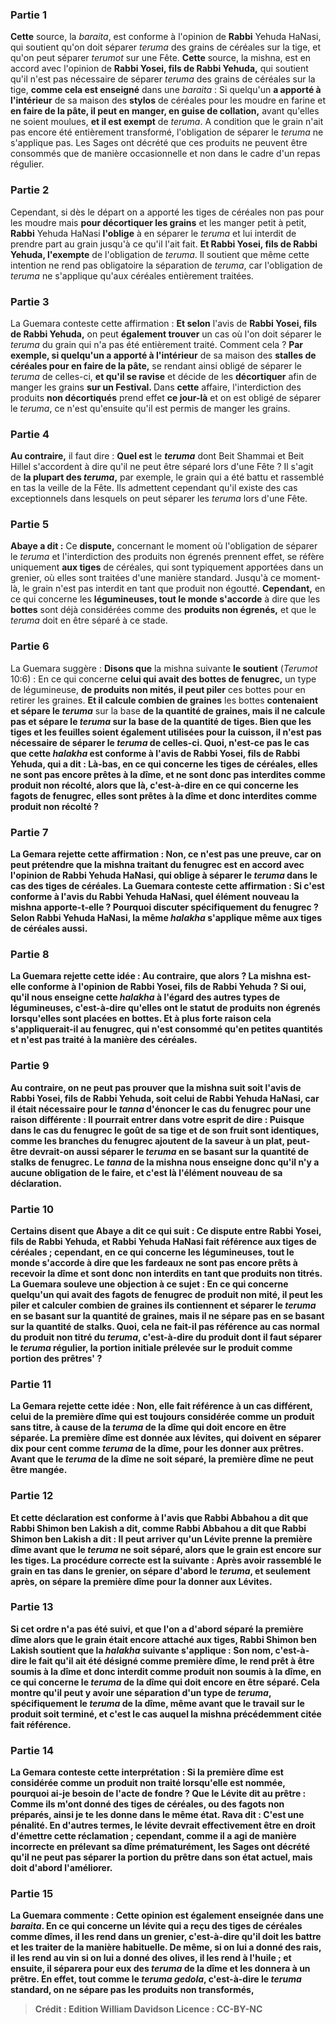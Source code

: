 
### Partie 1
<b>Cette</b> source, la <i>baraita</i>, est conforme à l'opinion de <b>Rabbi</b> Yehuda HaNasi, qui soutient qu'on doit séparer <i>teruma</i> des grains de céréales sur la tige, et qu'on peut séparer <i>terumot</i> sur une Fête. <b>Cette</b> source, la mishna, est en accord avec l'opinion de <b>Rabbi Yosei, fils de Rabbi Yehuda,</b> qui soutient qu'il n'est pas nécessaire de séparer <i>teruma</i> des grains de céréales sur la tige, <b>comme cela est enseigné</b> dans une <i>baraita</i> : Si quelqu'un <b>a apporté à l'intérieur</b> de sa maison des <b>stylos</b> de céréales pour les moudre en farine et <b>en faire de la pâte, il peut en manger, en guise de collation,</b> avant qu'elles ne soient moulues, <b>et il est exempt</b> de <i>teruma</i>. A condition que le grain n'ait pas encore été entièrement transformé, l'obligation de séparer le <i>teruma</i> ne s'applique pas. Les Sages ont décrété que ces produits ne peuvent être consommés que de manière occasionnelle et non dans le cadre d'un repas régulier.

### Partie 2
Cependant, si dès le départ on a apporté les tiges de céréales non pas pour les moudre mais <b>pour décortiquer les grains</b> et les manger petit à petit, <b>Rabbi</b> Yehuda HaNasi <b>l'oblige</b> à en séparer le <i>teruma</i> et lui interdit de prendre part au grain jusqu'à ce qu'il l'ait fait. <b>Et Rabbi Yosei, fils de Rabbi Yehuda, l'exempte</b> de l'obligation de <i>teruma</i>. Il soutient que même cette intention ne rend pas obligatoire la séparation de <i>teruma</i>, car l'obligation de <i>teruma</i> ne s'applique qu'aux céréales entièrement traitées.

### Partie 3
La Guemara conteste cette affirmation : <b>Et selon</b> l'avis de <b>Rabbi Yosei, fils de Rabbi Yehuda,</b> on peut <b>également trouver</b> un cas où l'on doit séparer le <i>teruma</i> du grain qui n'a pas été entièrement traité. Comment cela ? <b>Par exemple, si quelqu'un a apporté à l'intérieur</b> de sa maison des <b>stalles de céréales pour en faire de la pâte,</b> se rendant ainsi obligé de séparer le <i>teruma</i> de celles-ci, <b>et qu'il se ravise</b> et décide de les <b>décortiquer</b> afin de manger les grains <b>sur un Festival. </b> Dans <b>cette</b> affaire, l'interdiction des produits <b>non décortiqués</b> prend effet <b>ce jour-là</b> et on est obligé de séparer le <i>teruma</i>, ce n'est qu'ensuite qu'il est permis de manger les grains.

### Partie 4
<b>Au contraire,</b> il faut dire : <b>Quel est</b> le <b><i>teruma</i></b> dont Beit Shammai et Beit Hillel s'accordent à dire qu'il ne peut être séparé lors d'une Fête ? Il s'agit de <b>la plupart des <i>teruma</i>,</b> par exemple, le grain qui a été battu et rassemblé en tas la veille de la Fête. Ils admettent cependant qu'il existe des cas exceptionnels dans lesquels on peut séparer les <i>teruma</i> lors d'une Fête.

### Partie 5
<b>Abaye a dit :</b> Ce <b>dispute,</b> concernant le moment où l'obligation de séparer le <i>teruma</i> et l'interdiction des produits non égrenés prennent effet, se réfère uniquement <b>aux tiges</b> de céréales, qui sont typiquement apportées dans un grenier, où elles sont traitées d'une manière standard. Jusqu'à ce moment-là, le grain n'est pas interdit en tant que produit non égoutté. <b>Cependant,</b> en ce qui concerne les <b>légumineuses, tout le monde s'accorde</b> à dire que les <b>bottes</b> sont déjà considérées comme des <b>produits non égrenés,</b> et que le <i>teruma</i> doit en être séparé à ce stade.

### Partie 6
La Guemara suggère : <b>Disons que</b> la mishna suivante <b>le soutient</b> (<i>Terumot</i> 10:6) : En ce qui concerne <b>celui qui avait des bottes de fenugrec,</b> un type de légumineuse, <b>de produits non mités, il peut piler</b> ces bottes pour en retirer les graines. <b>Et il calcule combien de graines</b> les bottes <b>contenaient et sépare le <i>teruma</i></b> sur la base <b>de la quantité de <b>graines, mais</b> il <b>ne calcule pas</b> et <b>sépare</b> le <i>teruma</i> sur la base <b>de la quantité de <b>tiges. </b> Bien que les tiges et les feuilles soient également utilisées pour la cuisson, il n'est pas nécessaire de séparer le <i>teruma</i> de celles-ci. <b>Quoi, n'est-ce pas</b> le cas que cette <i>halakha</i> <b>est</b> conforme à l'avis de <b>Rabbi Yosei, fils de Rabbi Yehuda, qui a dit : Là-bas,</b> en ce qui concerne les tiges de céréales, elles ne sont <b>pas</b> encore prêtes à la dîme, et ne sont donc pas interdites comme <b>produit non récolté,</b> alors que <b>là,</b> c'est-à-dire en ce qui concerne les fagots de fenugrec, elles sont prêtes à la dîme et donc interdites comme <b>produit non récolté ?</b>

### Partie 7
La Gemara rejette cette affirmation : <b>Non,</b> ce n'est pas une preuve, car on peut prétendre que la mishna traitant du fenugrec <b>est</b> en accord avec l'opinion de <b>Rabbi</b> Yehuda HaNasi, qui oblige à séparer le <i>teruma</i> dans le cas des tiges de céréales. La Guemara conteste cette affirmation : <b>Si c'est</b> conforme à l'avis du <b>Rabbi</b> Yehuda HaNasi, quel élément nouveau la mishna apporte-t-elle ? <b>Pourquoi discuter spécifiquement</b> du <b>fenugrec ?</b> Selon Rabbi Yehuda HaNasi, la même <i>halakha</i> s'applique <b>même aux tiges</b> de céréales <b>aussi.</b>

### Partie 8
La Guemara rejette cette idée : <b>Au contraire, que</b> alors ? La mishna est-elle conforme à l'opinion de <b>Rabbi Yosei, fils de Rabbi Yehuda ?</b> Si oui, <b>qu'il nous enseigne</b> cette <i>halakha</i> à l'égard des <b>autres types de légumineuses,</b> c'est-à-dire qu'elles ont le statut de produits non égrenés lorsqu'elles sont placées en bottes. <b>Et à plus forte raison</b> cela s'appliquerait-il au <b>fenugrec,</b> qui n'est consommé qu'en petites quantités et n'est pas traité à la manière des céréales.

### Partie 9
<b>Au contraire,</b> on ne peut pas prouver que la mishna suit soit l'avis de Rabbi Yosei, fils de Rabbi Yehuda, soit celui de Rabbi Yehuda HaNasi, car il <b>était nécessaire</b> pour le <i>tanna</i> d'énoncer le cas du <b>fenugrec</b> pour une raison différente : Il pourrait <b>entrer dans votre esprit de dire : Puisque</b> dans le cas du fenugrec <b>le goût de sa tige et de son fruit</b> sont <b>identiques,</b> comme les branches du fenugrec ajoutent de la saveur à un plat, peut-être devrait-on <b>aussi séparer</b> le <i>teruma</i> en se basant <b>sur</b> la quantité de <b>stalks</b> de fenugrec. Le <i>tanna</i> de la mishna nous <b>enseigne donc</b> qu'il n'y a aucune obligation de le faire, et c'est là l'élément nouveau de sa déclaration.

### Partie 10
<b>Certains disent</b> que <b>Abaye a dit</b> ce qui suit : Ce <b>dispute</b> entre Rabbi Yosei, fils de Rabbi Yehuda, et Rabbi Yehuda HaNasi fait référence aux <b>tiges</b> de céréales ; <b>cependant,</b> en ce qui concerne les <b>légumineuses, tout le monde s'accorde</b> à dire que les <b>fardeaux</b> ne sont pas encore prêts à recevoir la dîme et sont donc <b>non</b> interdits en tant que <b>produits non titrés. </b> La Guemara <b>souleve une objection</b> à ce sujet : En ce qui concerne <b>quelqu'un qui avait des fagots de fenugrec de produit non mité, il peut les piler</b> <b>et calculer combien de graines ils contiennent et séparer le <i>teruma</i></b> en se basant <b>sur la quantité</b> de <b>graines, mais il ne sépare pas</b> en se basant <b>sur la quantité</b> de <b>stalks. Quoi, cela ne fait-il pas</b> référence au cas normal du <b>produit non titré du <i>teruma</i>,</b> c'est-à-dire du produit dont il faut séparer le <i>teruma</i> régulier, la portion initiale prélevée sur le produit comme portion des prêtres' ?

### Partie 11
La Gemara rejette cette idée : <b>Non,</b> elle fait référence à un cas différent, celui de la première dîme qui est toujours considérée comme un <b>produit sans titre,</b> à cause <b>de la <i>teruma</i> de la dîme</b> qui doit encore en être séparée. La première dîme est donnée aux lévites, qui doivent en séparer dix pour cent comme <i>teruma</i> de la dîme, pour les donner aux prêtres. Avant que le <i>teruma</i> de la dîme ne soit séparé, la première dîme ne peut être mangée.

### Partie 12
<b>Et</b> cette déclaration est <b>conforme</b> à l'avis <b>que Rabbi Abbahou</b> a dit que <b>Rabbi Shimon ben Lakish a dit, comme Rabbi Abbahou a dit</b> que <b>Rabbi Shimon ben Lakish a dit : </b> Il peut arriver qu'un Lévite prenne la <b>première dîme avant</b> que le <i>teruma</i> ne soit séparé, <b>alors que</b> le grain est encore <b>sur les tiges. </b> La procédure correcte est la suivante : Après avoir rassemblé le grain en tas dans le grenier, on sépare d'abord le <i>teruma</i>, et seulement après, on sépare la première dîme pour la donner aux Lévites.

### Partie 13
Si cet ordre n'a pas été suivi, et que l'on a d'abord séparé la première dîme alors que le grain était encore attaché aux tiges, Rabbi Shimon ben Lakish soutient que la <i>halakha</i> suivante s'applique : <b>Son nom,</b> c'est-à-dire le fait qu'il ait été désigné comme première dîme, <b>le rend</b> prêt à être soumis à la dîme et donc interdit comme <b>produit non soumis à la dîme,</b> en ce qui concerne <b>le <i>teruma</i> de la dîme</b> qui doit encore en être séparé. Cela montre qu'il peut y avoir une séparation d'un type de <i>teruma</i>, spécifiquement le <i>teruma</i> de la dîme, même avant que le travail sur le produit soit terminé, et c'est le cas auquel la mishna précédemment citée fait référence.

### Partie 14
La Gemara conteste cette interprétation : Si la première dîme est considérée comme un produit non traité lorsqu'elle est nommée, <b>pourquoi ai-je</b> besoin de l'acte de <b>fondre ? Que</b> le Lévite <b>dit au prêtre</b> : <b>Comme ils m'ont donné</b> des tiges de céréales, ou des fagots non préparés, <b>ainsi je te les donne</b> dans le même état. <b>Rava dit :</b> C'est <b>une pénalité.</b> En d'autres termes, le lévite devrait effectivement être en droit d'émettre cette réclamation ; cependant, comme il a agi de manière incorrecte en prélevant sa dîme prématurément, les Sages ont décrété qu'il ne peut pas séparer la portion du prêtre dans son état actuel, mais doit d'abord l'améliorer.

### Partie 15
La Guemara commente : <b>Cette</b> opinion <b>est également enseignée</b> dans une <i>baraita</i>. En ce qui concerne <b>un lévite qui a reçu des tiges</b> de céréales <b>comme dîmes, il les rend</b> dans <b>un grenier,</b> c'est-à-dire qu'il doit les battre et les traiter de la manière habituelle. De même, si on lui a donné des <b>rais, il les rend au vin</b> si on lui a donné des <b>olives, il les rend à l'huile ; et</b> ensuite, il <b>séparera pour eux des <i>teruma</i> de la dîme et les donnera à un prêtre. En effet, tout comme le <i>teruma gedola</i>,</b> c'est-à-dire le <i>teruma</i> standard, <b>on ne sépare pas</b> les produits non transformés,

>Crédit : Edition William Davidson
>Licence : CC-BY-NC